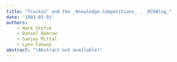 ```yaml
---
title: "Truckin’ and the _Knowledge Competitions_ _ _MJSBlog_"
date: '1983-01-01'
authors: 
    - Mark Stefik
    - Daniel Bobrow
    - Sanjay Mittal
    - Lynn Conway
abstract: "(Abstract not available)"
---
```


